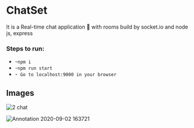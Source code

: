 # ChatSet
It is a Real-time chat application 💬 with rooms build by socket.io and node js, express

### Steps to run:
* -``` npm i ```
* -``` npm run start ```
* -``` Go to localhost:9000 in your browser```

## Images

![2 chat](https://user-images.githubusercontent.com/52570524/91974653-b1333d00-ed3b-11ea-9155-23c26e5dd5d3.png)


![Annotation 2020-09-02 163721](https://user-images.githubusercontent.com/52570524/91974623-a678a800-ed3b-11ea-809a-e0d3f1da5d77.png)






